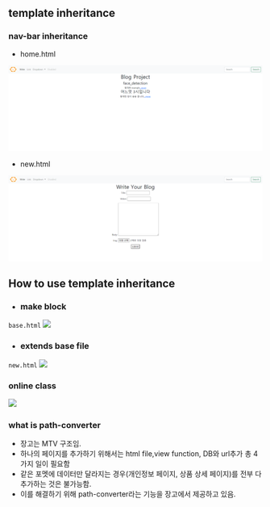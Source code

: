 ## template inheritance
### nav-bar inheritance
* home.html
<img src='results/logo_main.png'/>   

* new.html
<img src='results/logo_write.png' />  

## How to use template inheritance
* ### make block
```base.html```
<img src='results/base_block.png'/>

* ### extends base file
```new.html```
<img src='results/block_usage.png'/>

### online class
<img src='results/listen_class.png'/>

### what is path-converter
* 장고는 MTV 구조임.
* 하나의 페이지를 추가하기 위해서는 html file,view function, DB와 url추가 총 4가지 일이 필요함
* 같은 포멧에 데이터만 달라지는 경우(개인정보 페이지, 상품 상세 페이지)를 전부 다 추가하는 것은 불가능함.
* 이를 해결하기 위해 path-converter라는 기능을 장고에서 제공하고 있음.
